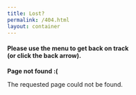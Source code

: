 ```yaml
---
title: Lost?
permalink: /404.html
layout: container
---
```

<h4>Please use the menu to get back on track<br>(or click the back arrow).</h4>
<p><strong>Page not found :(</strong></p>
<p>The requested page could not be found.</p>
